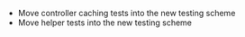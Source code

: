 * Move controller caching tests into the new testing scheme
* Move helper tests into the new testing scheme